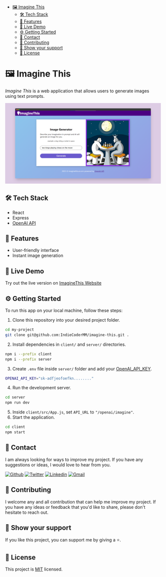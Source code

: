 - [🖼 Imagine This](#-imagine-this)
  - [🛠 Tech Stack](#-tech-stack)
  - [🎨 Features](#-features)
  - [🚀 Live Demo](#-live-demo)
  - [⚙ Getting Started](#-getting-started)
  - [📧 Contact](#-contact)
  - [🤝 Contributing](#-contributing)
  - [💖 Show your support](#-show-your-support)
  - [📜 License](#-license)

# 🖼 Imagine This

*Imagine This* is a web application that allows users to generate images using text prompts. 

![Screenshot](app_screenshot.png)

## 🛠 Tech Stack
- React
- Express
- [OpenAI API](https://beta.openai.com/docs/guides/images/usage?lang=node.js)

## 🎨 Features
- User-friendly interface
- Instant image generation

## 🚀 Live Demo
Try out the live version on [ImagineThis Website](https://indiecodermm.github.io/imagine-this)

## ⚙ Getting Started
To run this app on your local machine, follow these steps:

1. Clone this repository into your desired project folder.
```sh
cd my-project
git clone git@github.com:IndieCoderMM/imagine-this.git .
```
2. Install dependencies in `client/` and `server/` directories.
```sh
npm i --prefix client
npm i --prefix server
```
3. Create `.env` file inside `server/` folder and add your [OpenAI_API_KEY](https://beta.openai.com/account/api-keys).
```sh
OPENAI_API_KEY="sk-adfjeofoefkn........"
```
4. Run the development server.
```sh
cd server
npm run dev
```
5. Inside `client/src/App.js`, set `API_URL` to `"/openai/imagine"`.
6. Start the application.
```sh
cd client
npm start
```

## 📧 Contact

I am always looking for ways to improve my project. If you have any suggestions or ideas, I would love to hear from you.

[![Github](https://img.shields.io/badge/GitHub-673AB7?style=for-the-badge&logo=github&logoColor=white)](https://github.com/IndieCoderMM)
[![Twitter](https://img.shields.io/badge/Twitter-1DA1F2?style=for-the-badge&logo=twitter&logoColor=white)](https://twitter.com/hthant_oo)
[![Linkedin](https://img.shields.io/badge/LinkedIn-0077B5?style=for-the-badge&logo=linkedin&logoColor=white)](https://linkedin.com/in/hthantoo)
[![Gmail](https://img.shields.io/badge/Gmail-D14836?style=for-the-badge&logo=gmail&logoColor=white)](mailto:hthant00chk@gmail.com)

## 🤝 Contributing

I welcome any and all contribution that can help me improve my project. If you have any ideas or feedback that you'd like to share, please don't hesitate to reach out.

## 💖 Show your support

If you like this project, you can support me by giving a ⭐.

## 📜 License

This project is [MIT](./LICENSE) licensed.